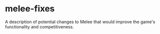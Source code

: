 # melee-fixes
A description of potential changes to Melee that would improve the game's functionality and competitiveness. 
